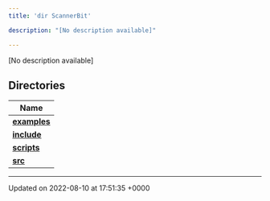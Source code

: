```yaml
---
title: 'dir ScannerBit'

description: "[No description available]"

---
```







[No description available]

## Directories

| Name           |
| -------------- |
| **[examples](/documentation/code/gambit_2-2/files/dir_bbbfd0702f0dc7aacadf18c210711818/#dir-examples)**  |
| **[include](/documentation/code/gambit_2-2/files/dir_05fbb9f424d9ed4288dc7709debd0ffd/#dir-include)**  |
| **[scripts](/documentation/code/gambit_2-2/files/dir_95fb20c9c5d248cde58c08d66c64d998/#dir-scripts)**  |
| **[src](/documentation/code/gambit_2-2/files/dir_7e7214566a1bf7120f8297a8773531b2/#dir-src)**  |






-------------------------------

Updated on 2022-08-10 at 17:51:35 +0000
